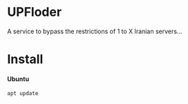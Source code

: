 # UPFloder

A service to bypass the restrictions of 1 to X Iranian servers...

# Install
#### Ubuntu
```bash
apt update
```

